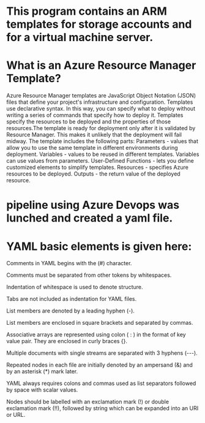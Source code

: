 
# This program contains an ARM templates for storage accounts and for a virtual machine server.

# What is an Azure Resource Manager Template?
Azure Resource Manager templates are JavaScript Object Notation (JSON) files that define your project's infrastructure and configuration.
Templates use declarative syntax. In this way, you can specify what to deploy without writing a series of commands that specify how to deploy it. 
Templates specify the resources to be deployed and the properties of those resources.The template is ready for deployment only after it is validated by Resource Manager. This makes it unlikely that the deployment will fail midway.
The template includes the following parts:
Parameters - values that allow you to use the same template in different environments during deployment.
Variables - values to be reused in different templates. Variables can use values from parameters.
User-Defined Functions - lets you define customized elements to simplify templates.
Resources - specifies Azure resources to be deployed.
Outputs - the return value of the deployed resource.



# pipeline using Azure Devops was lunched and created a yaml file.

# YAML basic elements is given here: 

Comments in YAML begins with the (#) character.

Comments must be separated from other tokens by whitespaces.

Indentation of whitespace is used to denote structure.

Tabs are not included as indentation for YAML files.

List members are denoted by a leading hyphen (-).

List members are enclosed in square brackets and separated by commas.

Associative arrays are represented using colon ( : ) in the format of key value pair. They are enclosed in curly braces {}.

Multiple documents with single streams are separated with 3 hyphens (---).

Repeated nodes in each file are initially denoted by an ampersand (&) and by an asterisk (*) mark later.

YAML always requires colons and commas used as list separators followed by space with scalar values.

Nodes should be labelled with an exclamation mark (!) or double exclamation mark (!!), followed by string which can be expanded into an URI or URL.

